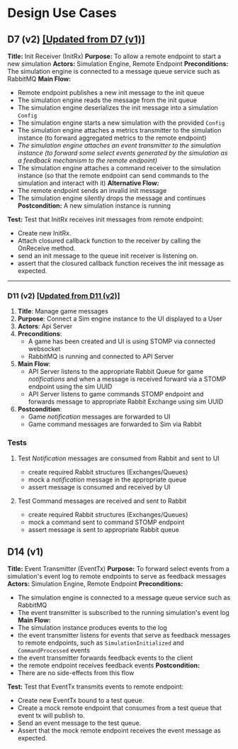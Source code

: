 # Design Use Cases

## D7 (v2) [[Updated from D7 (v1)]](../sprint_3)

**Title:** Init Receiver (InitRx)
**Purpose:** To allow a remote endpoint to start a new simulation
**Actors:** Simulation Engine, Remote Endpoint
**Preconditions:** The simulation engine is connected to a message queue service such as RabbitMQ
**Main Flow:**
- Remote endpoint publishes a new init message to the init queue
- The simulation engine reads the message from the init queue
- The simulation engine deserializes the init message into a simulation `Config`
- The simulation engine starts a new simulation with the provided `Config`
- The simulation engine attaches a metrics transmitter to the simulation instance (to forward aggregated metrics to the remote endpoint)
- _The simulation engine attaches an event transmitter to the simulation instance (to forward some select events generated by the simulation as a feedback mechanism to the remote endpoint)_
- The simulation engine attaches a command receiver to the simulation instance (so that the remote endpoint can send commands to the simulation and interact with it)
**Alternative Flow:**
- The remote endpoint sends an invalid init message
- The simulation engine silently drops the message and continues
**Postcondition:** A new simulation instance is running

**Test:** Test that InitRx receives init messages from remote endpoint:
- Create new InitRx.
- Attach closured callback function to the receiver by calling the OnReceive method.
- send an init message to the queue init receiver is listening on.
- assert that the closured callback function receives the init message as expected.

---

### D11 (v2) [[Updated from D11 (v2)]](../sprint_3)

1. **Title**: Manage game messages
2. **Purpose**: Connect a Sim engine instance to the UI displayed to a User
3. **Actors**: Api Server
4. **Preconditions**:
    - A game has been created and UI is using STOMP via connected websocket
    - RabbitMQ is running and connected to API Server
5. **Main Flow**:
    - API Server listens to the appropriate Rabbit Queue for game _notifications_ and when a message is received forward via a STOMP endpoint using the sim UUID
    - API Server listens to game commands STOMP endpoint and forwards message to appropriate Rabbit Exchange using sim UUID
6. **Postcondition**:
    - Game _notification_ messages are forwarded to UI
    - Game command messages are forwarded to Sim via Rabbit

### Tests

1. Test _Notification_ messages are consumed from Rabbit and sent to UI
    - create required Rabbit structures (Exchanges/Queues)
    - mock a _notification_ message in the appropriate queue
    - assert message is consumed and received by UI

2. Test Command messages are received and sent to Rabbit
    - create required Rabbit structures (Exchanges/Queues)
    - mock a command sent to command STOMP endpoint
    - assert message is sent to appropriate Rabbit queue

## D14 (v1)

**Title:** Event Transmitter (EventTx)
**Purpose:** To forward select events from a simulation's event log to remote endpoints to serve as feedback messages
**Actors:** Simulation Engine, Remote Endpoint
**Preconditions:**
- The simulation engine is connected to a message queue service such as RabbitMQ
- The event transmitter is subscribed to the running simulation's event log
**Main Flow:**
- The simulation instance produces events to the log
- the event transmitter listens for events that serve as feedback messages to remote endpoints, such as `SimulationInitialized` and `CommandProcessed` events
- the event transmitter forwards feedback events to the client
- the remote endpoint receives feedback events
**Postcondition:**
- There are no side-effects from this flow

**Test:** Test that EventTx transmits events to remote endpoint:

- Create new EventTx bound to a test queue.
- Create a mock remote endpoint that consumes from a test queue that event tx will publish to.
- Send an event message to the test queue.
- Assert that the mock remote endpoint receives the event message as expected.
